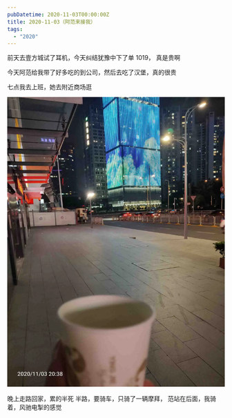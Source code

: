 ```yaml
---
pubDatetime: 2020-11-03T00:00:00Z
title: 2020-11-03（阿范来接我）
tags:
  - "2020"
---
```


前天去壹方城试了耳机，今天纠结犹豫中下了单
1019， 真是贵啊

今天阿范给我带了好多吃的到公司，然后去吃了汉堡，真的很贵

七点我去上班，她去附近商场逛

![](../../img/6904315-8a9b965da4978e14.jpg)

晚上走路回家，累的半死
半路，要骑车，只骑了一辆摩拜， 范站在后面，我骑着，风驰电掣的感觉

